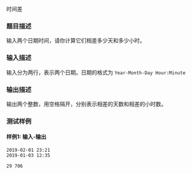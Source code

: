时间差

### 题目描述

输入两个日期时间，请你计算它们相差多少天和多少小时。

### 输入描述

输入分为两行，表示两个日期。日期的格式为 `Year-Month-Day Hour:Minute`

### 输出描述

输出两个整数，用空格隔开，分别表示相差的天数和相差的小时数。

### 测试样例

#### 样例1: 输入-输出

```
2019-02-01 23:21
2019-01-03 12:35
```

```
29 706
```

